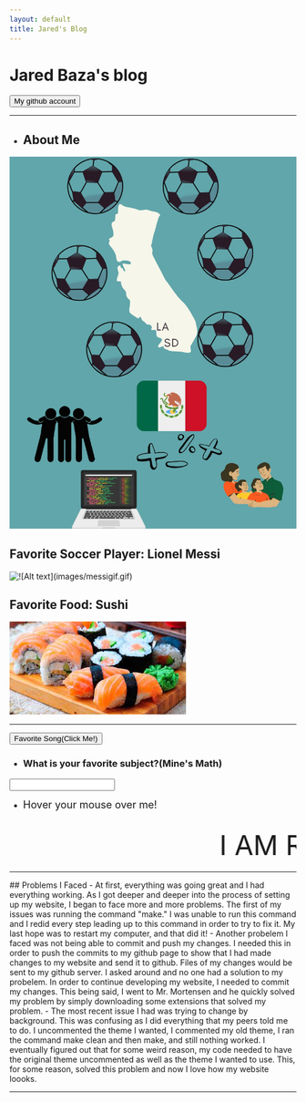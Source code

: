 ```yaml
---
layout: default
title: Jared's Blog
---
```

# Jared Baza's blog

<button onclick = "window.location.href='https://github.com/JBaza12';">My github account</button>
<br>
<hr>

- ## About Me

![Alt text](image.png)

## Favorite Soccer Player: Lionel Messi
![!\[Alt text\](images/messigif.gif)
](<messi gif.gif>)
## Favorite Food: Sushi
![Alt text](image-1.png)
<hr>


<button onclick = "window.location.href='https://www.youtube.com/watch?v=suhlSjSzMUk';">Favorite Song(Click Me!)</button>

- ### What is your favorite subject?(Mine's Math)
<input list="subjects">
<datalist id="subjects">
<option>Math</option>
<option>Science</option>
<option>English</option>
<option>History</option>
<option>Coding!</option>
</datalist>

- <span title="My favorite thing to do in my free time is to spend time with family and friends"> <font size="+1">Hover your mouse over me!</font></span>
<br>
<marquee> <font size="+6">I AM READY TO CODE!!!</font></marquee>

<hr>
## Problems I Faced
- At first, everything was going great and I had everything working. As I got deeper and deeper into the process of setting up my website, I began to face more and more problems. The first of my issues was running the command "make." I was unable to run this command and I redid every step leading up to this command in order to try to fix it. My last hope was to restart my computer, and that did it!
- Another probelem I faced was not being able to commit and push my changes. I needed this in order to push the commits to my github page to show that I had made changes to my website and send it to github. Files of my changes would be sent to my github server. I asked around and no one had a solution to my probelem. In order to continue developing my website, I needed to commit my changes. This being said, I went to Mr. Mortensen and he quickly solved my problem by simply downloading some extensions that solved my problem.
- The most recent issue I had was trying to change by background. This was confusing as I did everything that my peers told me to do. I uncommented the theme I wanted, I commented my old theme, I ran the command make clean and then make, and still nothing worked. I eventually figured out that for some weird reason, my code needed to have the original theme uncommented as well as the theme I wanted to use. This, for some reason, solved this problem and now I love how my website loooks. 
<hr>

